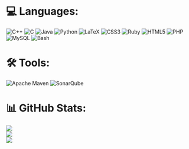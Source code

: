 
# 💻 Languages:
![C++](https://img.shields.io/badge/c++-%2300599C.svg?style=for-the-badge&logo=c%2B%2B&logoColor=white) ![C](https://img.shields.io/badge/c-%2300599C.svg?style=for-the-badge&logo=c&logoColor=white) ![Java](https://img.shields.io/badge/java-%23ED8B00.svg?style=for-the-badge&logo=openjdk&logoColor=white) ![Python](https://img.shields.io/badge/python-3670A0?style=for-the-badge&logo=python&logoColor=ffdd54) 	![LaTeX](https://img.shields.io/badge/latex-%23008080.svg?style=for-the-badge&logo=latex&logoColor=white)
![CSS3](https://img.shields.io/badge/css3-%231572B6.svg?style=for-the-badge&logo=css3&logoColor=white) ![Ruby](https://img.shields.io/badge/ruby-%23CC342D.svg?style=for-the-badge&logo=ruby&logoColor=white)   ![HTML5](https://img.shields.io/badge/html5-%23E34F26.svg?style=for-the-badge&logo=html5&logoColor=white) ![PHP](https://img.shields.io/badge/php-%23777BB4.svg?style=for-the-badge&logo=php&logoColor=white) ![MySQL](https://img.shields.io/badge/mysql-%2300f.svg?style=for-the-badge&logo=mysql&logoColor=white) ![Bash](https://img.shields.io/badge/bash-%23121011.svg?style=for-the-badge&logo=gnu-bash&logoColor=white)

# 🛠️ Tools: 
![Apache Maven](https://img.shields.io/badge/Apache%20Maven-C71A36?style=for-the-badge&logo=Apache%20Maven&logoColor=white)
![SonarQube](https://img.shields.io/badge/SonarQube-black?style=for-the-badge&logo=sonarqube&logoColor=4E9BCD)

# 📊 GitHub Stats:
![](https://github-readme-stats.vercel.app/api?username=FrancescoMarelli&theme=dracula&hide_border=false&include_all_commits=true&count_private=false)<br/>
![](https://github-readme-streak-stats.herokuapp.com/?user=FrancescoMarelli&theme=dracula&hide_border=false)<br/>
![](https://github-readme-stats.vercel.app/api/top-langs/?username=FrancescoMarelli&theme=dracula&hide_border=false&include_all_commits=true&count_private=false&layout=compact)
